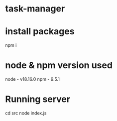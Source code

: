 # task-manager

# install packages
npm i

# node & npm version used
node - v18.16.0
npm - 9.5.1

# Running server
cd src
node index.js
